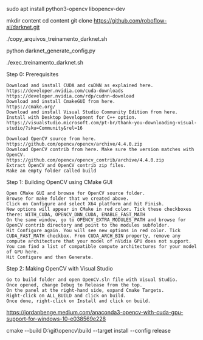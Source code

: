 sudo apt install python3-opencv libopencv-dev

mkdir content
cd content
git clone https://github.com/roboflow-ai/darknet.git

./copy_arquivos_treinamento_darknet.sh

python darknet_generate_config.py

./exec_treinamento_darknet.sh





Step 0: Prerequisites

    Download and install CUDA and cuDNN as explained here.
    https://developer.nvidia.com/cuda-downloads
    https://developer.nvidia.com/rdp/cudnn-download
    Download and install CmakeGUI from here.
    https://cmake.org/
    Download and install Visual Studio Community Edition from here. Install with Desktop Development for C++ option.
    https://visualstudio.microsoft.com/pt-br/thank-you-downloading-visual-studio/?sku=Community&rel=16

    Download OpenCV source from here.
    https://github.com/opencv/opencv/archive/4.4.0.zip
    Download OpenCV contrib from here. Make sure the version matches with OpenCV.
    https://github.com/opencv/opencv_contrib/archive/4.4.0.zip
    Extract OpenCV and OpenCV contrib zip files.
    Make an empty folder called build

Step 1: Building OpenCV using CMake GUI

    Open CMake GUI and browse for OpenCV source folder.
    Browse for make folder that we created above.
    Click on Configure and select X64 platform and hit Finish.
    New options will appear in CMake in red color. Tick these checkboxes there: WITH_CUDA, OPENCV_DNN_CUDA, ENABLE_FAST_MATH
    On the same window, go to OPENCV_EXTRA_MODULES_PATH and browse for OpenCV contrib directory and point to the modules subfolder.
    Hit Configure again. You will see new options in red color. Tick CUDA_FAST_MATH checkbox. From CUDA_ARCH_BIN property, remove any compute architecture that your model of nVidia GPU does not support. You can find a list of compatible compute architectures for your model of GPU here.
    Hit Configure and then Generate.

Step 2: Making OpenCV with Visual Studio

    Go to build folder and open OpenCV.sln file with Visual Studio.
    Once opened, change Debug to Release from the top.
    On the panel at the right-hand side, expand Cmake Targets.
    Right-click on ALL_BUILD and click on build.
    Once done, right-click on Install and click on build.

https://jordanbenge.medium.com/anaconda3-opencv-with-cuda-gpu-support-for-windows-10-e038569e228


cmake --build D:\git\opencv\build --target install --config release